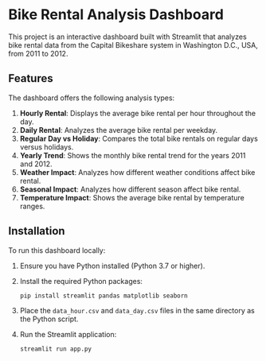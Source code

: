# Bike Rental Analysis Dashboard

This project is an interactive dashboard built with Streamlit that analyzes bike rental data from the Capital Bikeshare system in Washington D.C., USA, from 2011 to 2012.

## Features

The dashboard offers the following analysis types:

1. **Hourly Rental**: Displays the average bike rental per hour throughout the day.
2. **Daily Rental**: Analyzes the average bike rental per weekday.
3. **Regular Day vs Holiday**: Compares the total bike rentals on regular days versus holidays.
4. **Yearly Trend**: Shows the monthly bike rental trend for the years 2011 and 2012.
5. **Weather Impact**: Analyzes how different weather conditions affect bike rental.
6. **Seasonal Impact**: Analyzes how different season affect bike rental.
7. **Temperature Impact**: Shows the average bike rental by temperature ranges.

## Installation

To run this dashboard locally:

1. Ensure you have Python installed (Python 3.7 or higher).
2. Install the required Python packages:
    ```bash
    pip install streamlit pandas matplotlib seaborn
    ```
3. Place the `data_hour.csv` and `data_day.csv` files in the same directory as the Python script.

4. Run the Streamlit application:
    ```bash
    streamlit run app.py
    ```
